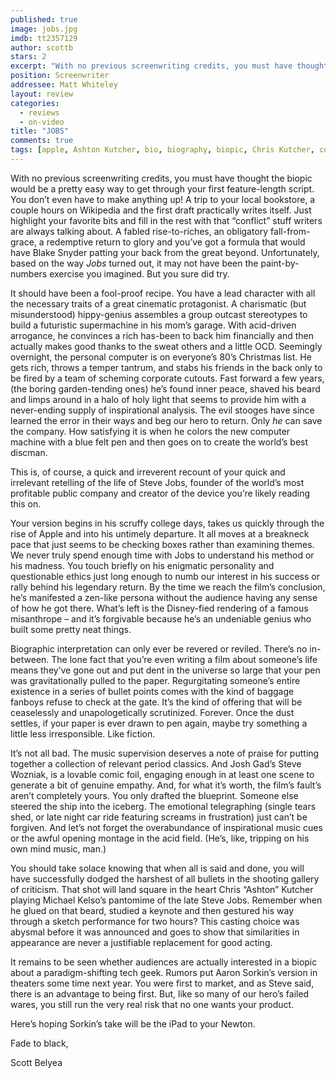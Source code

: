 ```yaml
---
published: true
image: jobs.jpg
imdb: tt2357129
author: scottb
stars: 2
excerpt: "With no previous screenwriting credits, you must have thought the biopic would be a pretty easy way to get through your first feature-length script. You don&rsquo;t even have to make anything up! A trip to your local bookstore, a couple hours on Wikipedia and the first draft practically writes itself. Just highlight your favorite bits and fill in the rest with that &ldquo;conflict&rdquo; stuff writers are always talking about. A fabled rise-to-riches, an obligatory fall-from-grace, a redemptive return to glory and you&rsquo;ve got a formula that would have Blake Snyder patting your back from the great beyond. Unfortunately, based on the way <em>Jobs </em>turned out, it may not have been the paint-by-numbers exercise you imagined. But you sure did try."
position: Screenwriter
addressee: Matt Whiteley
layout: review
categories: 
  - reviews
  - on-video
title: "JOBS"
comments: true
tags: [apple, Ashton Kutcher, bio, biography, biopic, Chris Kutcher, computer, Jobs, Letters, movie, Steve, steve jobs, Woz]
---
```

<p>With no previous screenwriting credits, you must have thought the biopic would be a pretty easy way to get through your first feature-length script. You don&rsquo;t even have to make anything up! A trip to your local bookstore, a couple hours on Wikipedia and the first draft practically writes itself. Just highlight your favorite bits and fill in the rest with that &ldquo;conflict&rdquo; stuff writers are always talking about. A fabled rise-to-riches, an obligatory fall-from-grace, a redemptive return to glory and you&rsquo;ve got a formula that would have Blake Snyder patting your back from the great beyond. Unfortunately, based on the way <em>Jobs </em>turned out, it may not have been the paint-by-numbers exercise you imagined. But you sure did try.</p>
<p>It should have been a fool-proof recipe. You have a lead character with all the necessary traits of a great cinematic protagonist. A charismatic (but misunderstood) hippy-genius assembles a group outcast stereotypes to build a futuristic supermachine in his mom&rsquo;s garage. With acid-driven arrogance, he convinces a rich has-been to back him financially and then actually makes good thanks to the sweat others and a little OCD. Seemingly overnight, the personal computer is on everyone&rsquo;s 80&rsquo;s Christmas list. He gets rich, throws a temper tantrum, and stabs his friends in the back only to be fired by a team of scheming corporate cutouts. Fast forward a few years, (the boring garden-tending ones) he&rsquo;s found inner peace, shaved his beard and limps around in a halo of holy light that seems to provide him with a never-ending supply of inspirational analysis. The evil stooges have since learned the error in their ways and beg our hero to return. Only <em>he </em>can save the company. How satisfying it is when he colors the new computer machine with a blue felt pen and then goes on to create the world&rsquo;s best discman.</p>
<p>This is, of course, a quick and irreverent recount of your quick and irrelevant retelling of the life of Steve Jobs, founder of the world&rsquo;s most profitable public company and creator of the device you&rsquo;re likely reading this on.</p>
<p>Your version begins in his scruffy college days, takes us quickly through the rise of Apple and into his untimely departure. It all moves at a breakneck pace that just seems to be checking boxes rather than examining themes. We never truly spend enough time with Jobs to understand his method or his madness. You touch briefly on his enigmatic personality and questionable ethics just long enough to numb our interest in his success or rally behind his legendary return. By the time we reach the film&rsquo;s conclusion, he&rsquo;s manifested a zen-like persona without the audience having any sense of how he got there. What&rsquo;s left is the Disney-fied rendering of a famous misanthrope &ndash; and it&rsquo;s forgivable because he&rsquo;s an undeniable genius who built some pretty neat things.</p>
<p>Biographic interpretation can only ever be revered or reviled. There&rsquo;s no in-between. The lone fact that you&rsquo;re even writing a film about someone&rsquo;s life means they&rsquo;ve gone out and put dent in the universe so large that your pen was gravitationally pulled to the paper. Regurgitating someone&rsquo;s entire existence in a series of bullet points comes with the kind of baggage fanboys refuse to check at the gate. It&rsquo;s the kind of offering that will be ceaselessly and unapologetically scrutinized. Forever. Once the dust settles, if your paper is ever drawn to pen again, maybe try something a little less irresponsible. Like fiction.</p>
<p>It&rsquo;s not all bad. The music supervision deserves a note of praise for putting together a collection of relevant period classics. And Josh Gad&rsquo;s Steve Wozniak, is a lovable comic foil, engaging enough in at least one scene to generate a bit of genuine empathy. And, for what it&rsquo;s worth, the film&rsquo;s fault&rsquo;s aren&rsquo;t completely yours. You only drafted the blueprint. Someone else steered the ship into the iceberg. The emotional telegraphing (single tears shed, or late night car ride featuring screams in frustration) just can&rsquo;t be forgiven. And let&rsquo;s not forget the overabundance of inspirational music cues or the awful opening montage in the acid field. (He&rsquo;s, like, tripping on his own mind music, man.)</p>
<p>You should take solace knowing that when all is said and done, you will have successfully dodged the harshest of all bullets in the shooting gallery of criticism. That shot will land square in the heart Chris &ldquo;Ashton&rdquo; Kutcher playing Michael Kelso&rsquo;s pantomime of the late Steve Jobs. Remember when he glued on that beard, studied a keynote and then gestured his way through a sketch performance for two hours? This casting choice was abysmal before it was announced and goes to show that similarities in appearance are never a justifiable replacement for good acting.</p>
<p>It remains to be seen whether audiences are actually interested in a biopic about a paradigm-shifting tech geek. Rumors put Aaron Sorkin&rsquo;s version in theaters some time next year. You were first to market, and as Steve said, there is an advantage to being first. But, like so many of our hero&rsquo;s failed wares, you still run the very real risk that no one wants your product.</p>
<p>Here&rsquo;s hoping Sorkin&rsquo;s take will be the iPad to your Newton.</p>
<p>Fade to black,</p>
<p>Scott Belyea</p>
